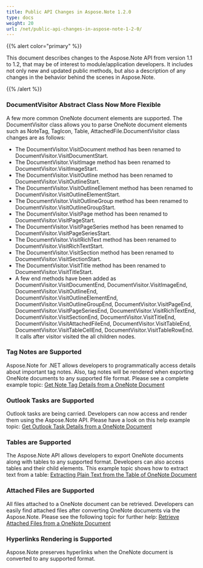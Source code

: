 ```yaml
---
title: Public API Changes in Aspose.Note 1.2.0
type: docs
weight: 20
url: /net/public-api-changes-in-aspose-note-1-2-0/
---
```


{{% alert color="primary" %}} 

This document describes changes to the Aspose.Note API from version 1.1 to 1.2, that may be of interest to module/application developers. It includes not only new and updated public methods, but also a description of any changes in the behavior behind the scenes in Aspose.Note.

{{% /alert %}} 
### **DocumentVisitor Abstract Class Now More Flexible**
A few more common OneNote document elements are supported. The DocumentVisitor class allows you to parse OneNote document elements such as NoteTag, TagIcon, Table, AttachedFile.DocumentVisitor class changes are as follows:

- The DocumentVisitor.VisitDocument method has been renamed to DocumentVisitor.VisitDocumentStart.
- The DocumentVisitor.VisitImage method has been renamed to DocumentVisitor.VisitImageStart.
- The DocumentVisitor.VisitOutline method has been renamed to DocumentVisitor.VisitOutlineStart.
- The DocumentVisitor.VisitOutlineElement method has been renamed to DocumentVisitor.VisitOutlineElementStart.
- The DocumentVisitor.VisitOutlineGroup method has been renamed to DocumentVisitor.VisitOutlineGroupStart.
- The DocumentVisitor.VisitPage method has been renamed to DocumentVisitor.VisitPageStart.
- The DocumentVisitor.VisitPageSeries method has been renamed to DocumentVisitor.VisitPageSeriesStart.
- The DocumentVisitor.VisitRichText method has been renamed to DocumentVisitor.VisitRichTextStart.
- The DocumentVisitor.VisitSection method has been renamed to DocumentVisitor.VisitSectionStart.
- The DocumentVisitor.VisitTitle method has been renamed to DocumentVisitor.VisitTitleStart.
- A few end methods have been added as DocumentVisitor.VisitDocumentEnd, DocumentVisitor.VisitImageEnd, DocumentVisitor.VisitOutlineEnd, DocumentVisitor.VisitOutlineElementEnd, DocumentVisitor.VisitOutlineGroupEnd, DocumentVisitor.VisitPageEnd, DocumentVisitor.VisitPageSeriesEnd, DocumentVisitor.VisitRichTextEnd, DocumentVisitor.VisitSectionEnd, DocumentVisitor.VisitTitleEnd, DocumentVisitor.VisitAttachedFileEnd, DocumentVisitor.VisitTableEnd, DocumentVisitor.VisitTableCellEnd, DocumentVisitor.VisitTableRowEnd. It calls after visitor visited the all children nodes.
### **Tag Notes are Supported**
Aspose.Note for .NET allows developers to programmatically access details about important tag notes. Also, tag notes will be rendered when exporting OneNote documents to any supported file format. Please see a complete example topic: [Get Note Tag Details from a OneNote Document](http://www.aspose.com/docs/display/notenet/Get+Note+Tag+Details+from+a+OneNote+Document)
### **Outlook Tasks are Supported**
Outlook tasks are being carried. Developers can now access and render them using the Aspose.Note API. Please have a look on this help example topic: [Get Outlook Task Details from a OneNote Document](http://www.aspose.com/docs/display/notenet/Get+Outlook+Task+Details+from+a+OneNote+Document)
### **Tables are Supported**
The Aspose.Note API allows developers to export OneNote documents along with tables to any supported format. Developers can also access tables and their child elements. This example topic shows how to extract text from a table: [Extracting Plain Text from the Table of OneNote Document](http://www.aspose.com/docs/display/notenet/Extracting+Plain+Text+from+the+Table+of+OneNote+Document)
### **Attached Files are Supported**
All files attached to a OneNote document can be retrieved. Developers can easily find attached files after converting OneNote documents via the Aspose.Note. Please see the following topic for further help: [Retrieve Attached Files from a OneNote Document](http://www.aspose.com/docs/display/notenet/Retrieve+Attached+Files+from+a+OneNote+Document)
### **Hyperlinks Rendering is Supported**
Aspose.Note preserves hyperlinks when the OneNote document is converted to any supported format.
